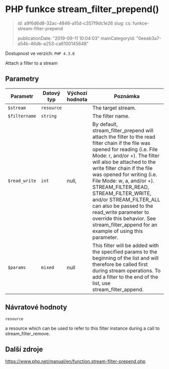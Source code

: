 PHP funkce stream_filter_prepend()
==================================

> id: a9f6d6d8-32ac-4846-a15d-c357f9dc1e26
> slug:
> 	cs: funkce-stream-filter-prepend
>
> publicationDate: "2019-09-11 10:04:03"
> mainCategoryId: "0eeab3a7-a54b-46db-a253-ca6100145648"

Dostupnost ve verzích: `PHP 4.3.0`

Attach a filter to a stream


Parametry
--------------

| Parametr | Datový typ | Výchozí hodnota | Poznámka |
|-----|-----|-----|-----|
| `$stream` | `resource` |  | The target stream. |
| `$filtername` | `string` |  | The filter name. |
| `$read_write` | `int` | null, | By default, stream_filter_prepend will attach the filter to the read filter chain if the file was opened for reading (i.e. File Mode: r, and/or +). The filter will also be attached to the write filter chain if the file was opened for writing (i.e. File Mode: w, a, and/or +). STREAM_FILTER_READ, STREAM_FILTER_WRITE, and/or STREAM_FILTER_ALL can also be passed to the read_write parameter to override this behavior. See stream_filter_append for an example of using this parameter. |
| `$params` | `mixed` | null | This filter will be added with the specified params to the beginning of the list and will therefore be called first during stream operations. To add a filter to the end of the list, use stream_filter_append. |


Návratové hodnoty
----------------

`resource`

a resource which can be used to refer to this filter
instance during a call to stream_filter_remove.

Další zdroje
------------

https://www.php.net/manual/en/function.stream-filter-prepend.php
